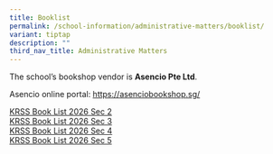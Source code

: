 ```yaml
---
title: Booklist
permalink: /school-information/administrative-matters/booklist/
variant: tiptap
description: ""
third_nav_title: Administrative Matters
---
```

<p>The school’s bookshop vendor is <strong>Asencio Pte Ltd</strong>.</p>
<p>Asencio online portal: <a href="https://asenciobookshop.sg/" rel="noopener nofollow" target="_blank">https://asenciobookshop.sg/</a>
</p>
<p><a href="/files/Kent_Ridge_Secondary_2026___Sec_2.pdf" rel="noopener nofollow" target="_blank">KRSS Book List 2026 Sec 2</a>
<br><a href="/files/Kent_Ridge_Secondary_2026___Sec_3.pdf" rel="noopener nofollow" target="_blank">KRSS Book List 2026 Sec 3</a>
<br><a href="/files/Kent_Ridge_Secondary_2026___Sec_4.pdf" rel="noopener nofollow" target="_blank">KRSS Book List 2026 Sec 4</a>
<br><a href="/files/Kent_Ridge_Secondary_2026___Sec_5.pdf" rel="noopener nofollow" target="_blank">KRSS Book List 2026 Sec 5</a>
</p>